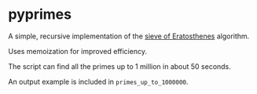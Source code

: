 # pyprimes
A simple, recursive implementation of the [sieve of Eratosthenes](https://en.wikipedia.org/wiki/Sieve_of_Eratosthenes) algorithm. 

Uses memoization for improved efficiency.

The script can find all the primes up to 1 million in about 50 seconds.

An output example is included in `primes_up_to_1000000`. 

